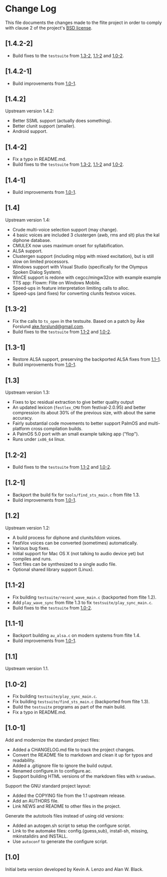 # Change Log

This file documents the changes made to the flite project in order to comply
with clause 2 of the project's [BSD license](COPYING).

## [1.4.2-2]

  * Build fixes to the `testsuite` from [1.3-2](#1.3-2), [1.1-2](#1.1-2) and
    [1.0-2](#1.0-2).

## [1.4.2-1]

  * Build improvements from [1.0-1](#1.0-1).

## [1.4.2]

Upstream version 1.4.2:

  * Better SSML support (actually does something).
  * Better clunit support (smaller).
  * Android support.

## [1.4-2]

  * Fix a typo in README.md.
  * Build fixes to the `testsuite` from [1.3-2](#1.3-2), [1.1-2](#1.1-2) and
    [1.0-2](#1.0-2).

## [1.4-1]

  * Build improvements from [1.0-1](#1.0-1).

## [1.4]

Upstream version 1.4:

  * Crude multi-voice selection support (may change).
  * 4 basic voices are included 3 clustergen (awb, rms and slt) plus
    the kal diphone database.
  * CMULEX now uses maximum onset for syllabification.
  * ALSA support.
  * Clustergen support (including mlpg with mixed excitation),
    but is still slow on limited processors.
  * Windows support with Visual Studio (specifically for the Olympus
    Spoken Dialog System).
  * WinCE support is redone with cegcc/mingw32ce with example
    example TTS app: Flowm: Flite on Windows Mobile.
  * Speed-ups in feature interpretation limiting calls to alloc.
  * Speed-ups (and fixes) for converting clunits festvox voices.

## [1.3-2]

  * Fix the calls to `ts_open` in the testsuite. Based on a patch by
    Åke Forslund <ake.forslund@gmail.com>.
  * Build fixes to the `testsuite` from [1.1-2](#1.1-2) and [1.0-2](#1.0-2).

## [1.3-1]

  * Restore ALSA support, preserving the backported ALSA fixes from [1.1-1](#1.1-1).
  * Build improvements from [1.0-1](#1.0-1).

## [1.3]

Upstream version 1.3:

  * Fixes to lpc residual extraction to give better quality output
  * An updated lexicon (`festlex_CMU` from festival-2.0.95) and better
    compression its about 30% of the previous size, with about
    the same accuracy.
  * Fairly substantial code movements to better support PalmOS and
    multi-platform cross compilation builds.
  * A PalmOS 5.0 port with an small example talking app ("flop").
  * Runs under `ix86_64` linux.

## [1.2-2]

  * Build fixes to the `testsuite` from [1.1-2](#1.1-2) and [1.0-2](#1.0-2).

## [1.2-1]

  * Backport the build fix for `tools/find_sts_main.c` from flite 1.3.
  * Build improvements from [1.0-1](#1.0-1).

## [1.2]

Upstream version 1.2:

  * A build process for diphone and clunits/ldom voices.
  * FestVox voices can be converted (sometimes) automatically.
  * Various bug fixes.
  * Initial support for Mac OS X (not talking to audio device yet)
    but compiles and runs.
  * Text files can be synthesized to a single audio file.
  * Optional shared library support (Linux).

## [1.1-2]

  * Fix building `testsuite/record_wave_main.c` (backported from flite 1.2).
  * Add `play_wave_sync` from flite 1.3 to fix `testsuite/play_sync_main.c`.
  * Build fixes to the `testsuite` from [1.0-2](#1.0-2).

## [1.1-1]

  * Backport building `au_alsa.c` on modern systems from flite 1.4.
  * Build improvements from [1.0-1](#1.0-1).

## [1.1]

Upstream version 1.1.

## [1.0-2]

  * Fix building `testsuite/play_sync_main.c`.
  * Fix building `testsuite/find_sts_main.c` (backported from flite 1.3).
  * Build the `testsuite` programs as part of the main build.
  * Fix a typo in README.md.

## [1.0-1]

Add and modernize the standard project files:

  * Added a CHANGELOG.md file to track the project changes.
  * Convert the README file to markdown and clean it up for typos and
    readability.
  * Added a .gitignore file to ignore the build output.
  * Renamed configure.in to configure.ac.
  * Support building HTML versions of the markdown files with `kramdown`.

Support the GNU standard project layout:

  * Added the COPYING file from the 1.1 upstream release.
  * Add an AUTHORS file.
  * Link NEWS and README to other files in the project.

Generate the autotools files instead of using old versions:

  * Added an autogen.sh script to setup the configure script.
  * Link to the automake files: config.{guess,sub}, install-sh, missing,
    mkinstalldirs and INSTALL.
  * Use `autoconf` to generate the configure script.

## [1.0]

Initial beta version developed by Kevin A. Lenzo and Alan W. Black.
